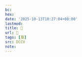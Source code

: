 ```yaml
---
bc:
hex:
date: '2025-10-13T10:27:04+08:00'
lastmod:
title: 􃐭
url: 􃐭
tags: [薝]
src: DCCV
note:
---
```

